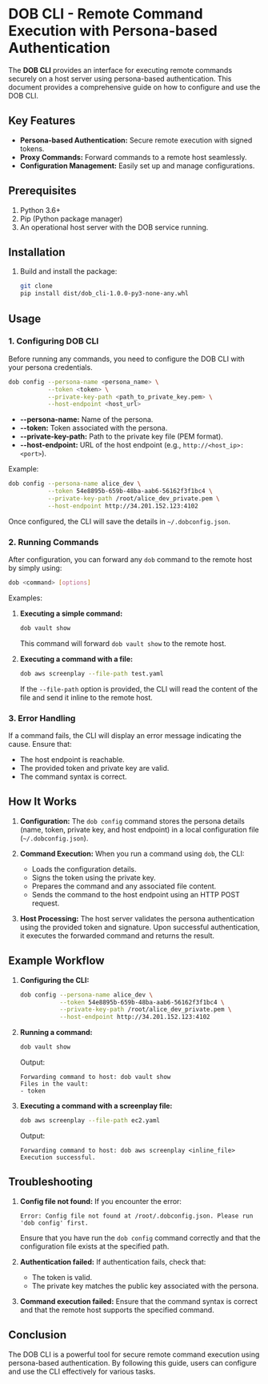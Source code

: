 # DOB CLI - Remote Command Execution with Persona-based Authentication

The **DOB CLI** provides an interface for executing remote commands securely on a host server using persona-based authentication. This document provides a comprehensive guide on how to configure and use the DOB CLI.

## Key Features
- **Persona-based Authentication:** Secure remote execution with signed tokens.
- **Proxy Commands:** Forward commands to a remote host seamlessly.
- **Configuration Management:** Easily set up and manage configurations.

## Prerequisites
1. Python 3.6+
2. Pip (Python package manager)
3. An operational host server with the DOB service running.

## Installation


1. Build and install the package:
   ```bash
   git clone
   pip install dist/dob_cli-1.0.0-py3-none-any.whl
   ```

## Usage

### 1. Configuring DOB CLI
Before running any commands, you need to configure the DOB CLI with your persona credentials.

```bash
dob config --persona-name <persona_name> \
           --token <token> \
           --private-key-path <path_to_private_key.pem> \
           --host-endpoint <host_url>
```

- **--persona-name:** Name of the persona.
- **--token:** Token associated with the persona.
- **--private-key-path:** Path to the private key file (PEM format).
- **--host-endpoint:** URL of the host endpoint (e.g., `http://<host_ip>:<port>`).

Example:
```bash
dob config --persona-name alice_dev \
           --token 54e8895b-659b-48ba-aab6-56162f3f1bc4 \
           --private-key-path /root/alice_dev_private.pem \
           --host-endpoint http://34.201.152.123:4102
```

Once configured, the CLI will save the details in `~/.dobconfig.json`.

### 2. Running Commands
After configuration, you can forward any `dob` command to the remote host by simply using:

```bash
dob <command> [options]
```

Examples:

1. **Executing a simple command:**
   ```bash
   dob vault show
   ```
   This command will forward `dob vault show` to the remote host.

2. **Executing a command with a file:**
   ```bash
   dob aws screenplay --file-path test.yaml
   ```

   If the `--file-path` option is provided, the CLI will read the content of the file and send it inline to the remote host.

### 3. Error Handling
If a command fails, the CLI will display an error message indicating the cause. Ensure that:
- The host endpoint is reachable.
- The provided token and private key are valid.
- The command syntax is correct.

## How It Works

1. **Configuration:**
   The `dob config` command stores the persona details (name, token, private key, and host endpoint) in a local configuration file (`~/.dobconfig.json`).

2. **Command Execution:**
   When you run a command using `dob`, the CLI:
   - Loads the configuration details.
   - Signs the token using the private key.
   - Prepares the command and any associated file content.
   - Sends the command to the host endpoint using an HTTP POST request.

3. **Host Processing:**
   The host server validates the persona authentication using the provided token and signature. Upon successful authentication, it executes the forwarded command and returns the result.

## Example Workflow

1. **Configuring the CLI:**
   ```bash
   dob config --persona-name alice_dev \
              --token 54e8895b-659b-48ba-aab6-56162f3f1bc4 \
              --private-key-path /root/alice_dev_private.pem \
              --host-endpoint http://34.201.152.123:4102
   ```

2. **Running a command:**
   ```bash
   dob vault show
   ```

   Output:
   ```
   Forwarding command to host: dob vault show
   Files in the vault:
   - token
   ```

3. **Executing a command with a screenplay file:**
   ```bash
   dob aws screenplay --file-path ec2.yaml
   ```

   Output:
   ```
   Forwarding command to host: dob aws screenplay <inline_file>
   Execution successful.
   ```

## Troubleshooting

1. **Config file not found:**
   If you encounter the error:
   ```
   Error: Config file not found at /root/.dobconfig.json. Please run 'dob config' first.
   ```
   Ensure that you have run the `dob config` command correctly and that the configuration file exists at the specified path.

2. **Authentication failed:**
   If authentication fails, check that:
   - The token is valid.
   - The private key matches the public key associated with the persona.

3. **Command execution failed:**
   Ensure that the command syntax is correct and that the remote host supports the specified command.

## Conclusion
The DOB CLI is a powerful tool for secure remote command execution using persona-based authentication. By following this guide, users can configure and use the CLI effectively for various tasks.

